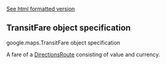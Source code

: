 [See html formatted version](https://huasofoundries.github.io/google-maps-documentation/TransitFare.html)


TransitFare object specification
--------------------------------

google.maps.TransitFare object specification

A fare of a [DirectionsRoute](https://github.com/amenadiel/google-maps-documentation/blob/master/docs/DirectionsResult.md) consisting of value and currency.